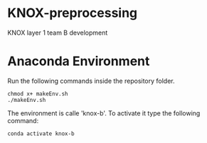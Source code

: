 # KNOX-preprocessing
KNOX layer 1 team B development


# Anaconda Environment
Run the following commands inside the repository folder.

```
chmod x+ makeEnv.sh
./makeEnv.sh
```


The environment is calle 'knox-b'.
To activate it type the following command:
```
conda activate knox-b
```

